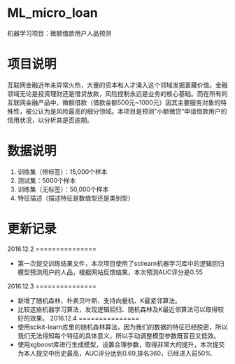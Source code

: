 # ML_micro_loan
机器学习项目：微额借款用户人品预测
# 项目说明
互联网金融近年来异常火热，大量的资本和人才涌入这个领域发掘富藏价值。金融领域无论是投资理财还是借贷放款，风险控制永远是业务的核心基础。而在所有的互联网金融产品中，微额借款（借款金额500元~1000元）因其主要服务对象的特殊性，被公认为是风险最高的细分领域。本项目是预测”小额微贷“申请借款用户的信用状况，以分析其是否逾期。
# 数据说明
1. 训练集（带标签）：15,000个样本
2. 测试集：5000个样本
3. 训练集（无标签）：50,000个样本
4. 特征描述（描述特征是数值型还是类别型）

# 更新记录
2016.12.2 ===============
- 第一次提交训练结果文件，本次项目使用了scilearn机器学习库中的逻辑回归模型预测用户的人品，根据网站反馈结果，本次预测AUC评分是0.55

2016.12.3 ===============
- 新增了随机森林、朴素贝叶斯、支持向量机、K最紧邻算法。
- 比较这些机器学习算法，发现逻辑回归、随机森林及K最近邻算法可以取得较好的效果。
2016.12.4 ===============
- 使用scikit-learn库里的随机森林算法，因为我们的数据的特征已经脱密，所以我们无法得知每个特征的具体意义，所以手动调整模型参数既盲目又低效。
- 使用xgboost库进行生成模型，设置合理参数，取得非常大的提升，本次提交为本人提交中历史最高，AUC评分达到0.69,排名360，已经进入前50%.
